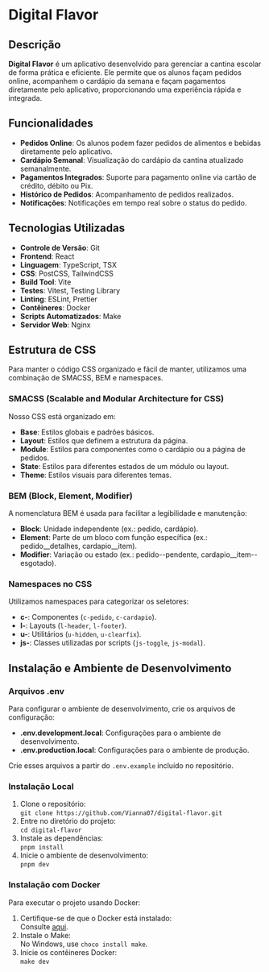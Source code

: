 
# Digital Flavor

## Descrição
**Digital Flavor** é um aplicativo desenvolvido para gerenciar a cantina escolar de forma prática e eficiente. Ele permite que os alunos façam pedidos online, acompanhem o cardápio da semana e façam pagamentos diretamente pelo aplicativo, proporcionando uma experiência rápida e integrada.

## Funcionalidades
- **Pedidos Online**: Os alunos podem fazer pedidos de alimentos e bebidas diretamente pelo aplicativo.
- **Cardápio Semanal**: Visualização do cardápio da cantina atualizado semanalmente.
- **Pagamentos Integrados**: Suporte para pagamento online via cartão de crédito, débito ou Pix.
- **Histórico de Pedidos**: Acompanhamento de pedidos realizados.
- **Notificações**: Notificações em tempo real sobre o status do pedido.

## Tecnologias Utilizadas
- **Controle de Versão**: Git
- **Frontend**: React
- **Linguagem**: TypeScript, TSX
- **CSS**: PostCSS, TailwindCSS
- **Build Tool**: Vite
- **Testes**: Vitest, Testing Library
- **Linting**: ESLint, Prettier
- **Contêineres**: Docker
- **Scripts Automatizados**: Make
- **Servidor Web**: Nginx

## Estrutura de CSS
Para manter o código CSS organizado e fácil de manter, utilizamos uma combinação de SMACSS, BEM e namespaces.

### SMACSS (Scalable and Modular Architecture for CSS)
Nosso CSS está organizado em:
- **Base**: Estilos globais e padrões básicos.
- **Layout**: Estilos que definem a estrutura da página.
- **Module**: Estilos para componentes como o cardápio ou a página de pedidos.
- **State**: Estilos para diferentes estados de um módulo ou layout.
- **Theme**: Estilos visuais para diferentes temas.

### BEM (Block, Element, Modifier)
A nomenclatura BEM é usada para facilitar a legibilidade e manutenção:
- **Block**: Unidade independente (ex.: pedido, cardápio).
- **Element**: Parte de um bloco com função específica (ex.: pedido__detalhes, cardapio__item).
- **Modifier**: Variação ou estado (ex.: pedido--pendente, cardapio__item--esgotado).

### Namespaces no CSS
Utilizamos namespaces para categorizar os seletores:
- **c-**: Componentes (`c-pedido`, `c-cardapio`).
- **l-**: Layouts (`l-header`, `l-footer`).
- **u-**: Utilitários (`u-hidden`, `u-clearfix`).
- **js-**: Classes utilizadas por scripts (`js-toggle`, `js-modal`).

## Instalação e Ambiente de Desenvolvimento

### Arquivos .env
Para configurar o ambiente de desenvolvimento, crie os arquivos de configuração:
- **.env.development.local**: Configurações para o ambiente de desenvolvimento.
- **.env.production.local**: Configurações para o ambiente de produção.

Crie esses arquivos a partir do `.env.example` incluído no repositório.

### Instalação Local
1. Clone o repositório:  
   `git clone https://github.com/Vianna07/digital-flavor.git`
2. Entre no diretório do projeto:  
   `cd digital-flavor`
3. Instale as dependências:  
   `pnpm install`
4. Inicie o ambiente de desenvolvimento:  
   `pnpm dev`

### Instalação com Docker
Para executar o projeto usando Docker:
1. Certifique-se de que o Docker está instalado:  
   Consulte [aqui](https://docs.docker.com/get-docker/).
2. Instale o Make:  
   No Windows, use `choco install make`.
3. Inicie os contêineres Docker:  
   `make dev`
